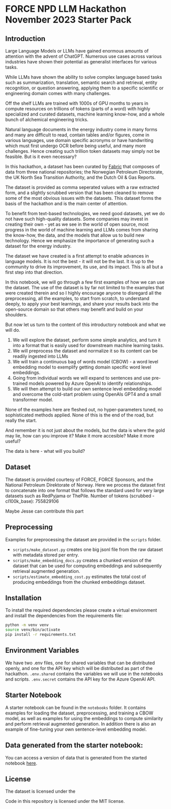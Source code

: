# FORCE NPD LLM Hackathon November 2023 Starter Pack

## Introduction
Large Language Models or LLMs have gained enormous amounts of attention with the advent of ChatGPT. Numerous use cases across various industries have shown their potential as generalist interfaces for various tasks.  

While LLMs have shown the ability to solve complex language based tasks such as summarization, translation, semantic search and retrieval, entity recognition, or question answering, applying them to a specific scientific or engineering domain comes with many challenges.  

Off the shelf LLMs are trained with 1000s of GPU months to years in compute resources on trillions of tokens (parts of a word) with highly specialized and curated datasets, machine learning know-how, and a whole bunch of alchemical engineering tricks.  

Natural language documents in the energy industry come in many forms and many are difficult to read, contain tables and/or figures, come in various languages, use domain specific acronyms or have handwriting which must first undergo OCR before being useful, and many more challenges. Hence creating such trillion token datasets may simply not be feasible. But is it even necessary?  

In this hackathon, a dataset has been curated by [Fabric]() that composes of data from three national repositories; the Norwegian Petroleum Directorate, the UK North Sea Transition Authority, and the Dutch Oil & Gas Reports.  

The dataset is provided as comma seperated values with a raw extracted form, and a slightly scrubbed version that has been cleaned to remove some of the most obvious issues with the datasets. This dataset forms the basis of the hackathon and is the main center of attention.  

To benefit from text-based technologies, we need good datasets, yet we do not have such high-quality datasets. Some companies may invest in creating their own - yet as we see in the world of open source, most progress in the world of machine learning and LLMs comes from sharing the know-how, the data, and the models that allow us to build new technology. Hence we emphasize the importance of generating such a dataset for the energy industry.  

The dataset we have created is a first attempt to enable advances in language models. It is not the best - it will not be the last. It is up to the community to drive its improvement, its use, and its impact. This is all but a first step into that direction.  

In this notebook, we will go through a few first examples of how we can use the dataset. The use of the dataset is by far not limited to the examples that were created therein and so I highly encourage anyone to disregard all the preprocessing, all the examples, to start from scratch, to understand deeply, to apply your best learnings, and share your results back into the open-source domain so that others may benefit and build on your shoulders.  

But now let us turn to the content of this introductory notebook and what we will do.  

1. We will explore the dataset, perform some simple analytics, and turn it into a format that is easily used for downstream machine learning tasks.
2. We will preprocess the dataset and normalize it so its content can be readily ingested into LLMs
3. We will train a continuous bag of words model (CBOW) - a word level embedding model to exemplify getting domain specific word level embeddings.
4. Going from individual words we will expand to sentences and use pre-trained models powered by Azure OpenAI to identify relationships.
5. We will then attempt to build our own sentence level embedding model and overcome the cold-start problem using OpenAIs GPT4 and a small transformer model.

None of the examples here are fleshed out, no hyper-parameters tuned, no sophisticated methods applied. None of this is the end of the road, but really the start.  

And remember it is not just about the models, but the data is where the gold may lie, how can you improve it? Make it more accesible? Make it more useful?  

The data is here - what will you build?  

## Dataset

The dataset is provided courtesy of FORCE, FORCE Sponsors, and the National Petroleum Direktorate of Norway. 
Here we process the dataset first to concatenate into one format that follows the standard used for very large datasets such as RedPyjama or ThePile.
Number of tokens (scrubbed - cl100k_base): 755829106

Maybe Jesse can contribute this part

## Preprocessing

Examples for preprocessing the dataset are provided in the `scripts` folder.

- `scripts/make_dataset.py` creates one big jsonl file from the raw dataset with metadata stored per entry.
- `scripts/make_embedding_docs.py` creates a chunked version of the dataset that can be used for computing embeddings and subsequently retrieval augmented generation. 
- `scripts/estimate_embedding_cost.py` estimates the total cost of producing embeddings from the chunked embeddings dataset.

## Installation

To install the required dependencies please create a virtual environment and install the dependencies from the requirements file:

```bash
python -m venv venv
source venv/bin/activate
pip install -r requirements.txt
```

## Environment Variables

We have two .env files, one for shared variables that can be distributed openly, and one for the API key which will be distributed as part of the hackathon. 
`.env.shared` contains the variables we will use in the notebooks and scripts. 
`.env.secret` contains the API key for the Azure OpenAI API.

## Starter Notebook

A starter notebook can be found in the `notebooks` folder. It contains examples for loading the dataset, preprocessing, and training a CBOW model, as well as examples for using the embeddings to compute similarity and perform retrieval augmented generation.
In addition there is also an example of fine-tuning your own sentence-level embedding model. 

## Data generated from the starter notebook:

You can access a version of data that is generated from the started notebook [here]().

## License

The dataset is licensed under the <insert license here>

Code in this repository is licensed under the MIT license.

